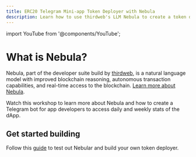```yaml
---
title: ERC20 Telegram Mini-app Token Deployer with Nebula
description: Learn how to use thirdweb's LLM Nebula to create a token deployer
---
```



import YouTube from '@components/YouTube';

# What is Nebula?

Nebula, part of the developer suite build by [thirdweb](https://portal.thirdweb.com/), is a natural language model with improved blockchain reasoning, autonomous transaction capabilities, and real-time access to the blockchain. [Learn more about Nebula](https://blog.thirdweb.com/introducing-nebula-a-powerful-blockchain-model-to-read-write-and-reason-onchain/).

Watch this workshop to learn more about Nebula and how to create a Telegram bot for app developers to access daily and weekly stats of the dApp.

<YouTube videoId="FeubfHwfJcM"/>

## Get started building

Follow this [guide](https://github.com/thirdweb-example/erc20-token-deployer) to test out Nebular and build your own token deployer.
